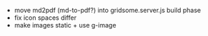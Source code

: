 - move md2pdf (md-to-pdf?) into gridsome.server.js build phase
- fix icon spaces differ
- make images static + use g-image